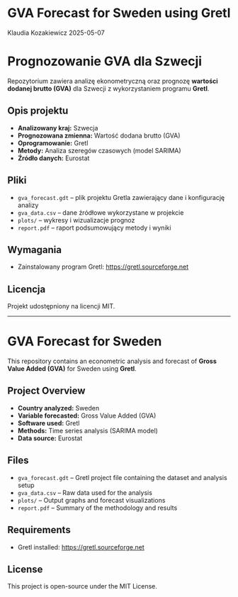 GVA Forecast for Sweden using Gretl
================
Klaudia Kozakiewicz
2025-05-07

# Prognozowanie GVA dla Szwecji

Repozytorium zawiera analizę ekonometryczną oraz prognozę **wartości
dodanej brutto (GVA)** dla Szwecji z wykorzystaniem programu **Gretl**.

## Opis projektu

- **Analizowany kraj:** Szwecja  
- **Prognozowana zmienna:** Wartość dodana brutto (GVA)  
- **Oprogramowanie:** Gretl  
- **Metody:** Analiza szeregów czasowych (model SARIMA)  
- **Źródło danych:** Eurostat

## Pliki

- `gva_forecast.gdt` – plik projektu Gretla zawierający dane i
  konfigurację analizy
- `gva_data.csv` – dane źródłowe wykorzystane w projekcie  
- `plots/` – wykresy i wizualizacje prognoz  
- `report.pdf` – raport podsumowujący metody i wyniki

## Wymagania

- Zainstalowany program Gretl: <https://gretl.sourceforge.net>

## Licencja

Projekt udostępniony na licencji MIT.

------------------------------------------------------------------------

# GVA Forecast for Sweden

This repository contains an econometric analysis and forecast of **Gross
Value Added (GVA)** for Sweden using **Gretl**.

## Project Overview

- **Country analyzed:** Sweden  
- **Variable forecasted:** Gross Value Added (GVA)  
- **Software used:** Gretl  
- **Methods:** Time series analysis (SARIMA model)  
- **Data source:** Eurostat

## Files

- `gva_forecast.gdt` – Gretl project file containing the dataset and
  analysis setup
- `gva_data.csv` – Raw data used for the analysis  
- `plots/` – Output graphs and forecast visualizations  
- `report.pdf` – Summary of the methodology and results

## Requirements

- Gretl installed: <https://gretl.sourceforge.net>

## License

This project is open-source under the MIT License.
